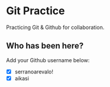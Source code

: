 # Git Practice

Practicing Git &amp; Github for collaboration.

## Who has been here?

Add your Github username below:

- [x] serranoarevalo!
- [x] aikasi